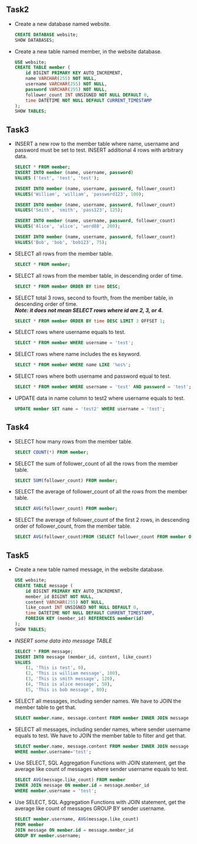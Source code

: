 ## Task2  
* Create a new database named website.  
    ```sql
    CREATE DATABASE website;   
    SHOW DATABASES;


* Create a new table named member, in the website database.
    ```sql
    USE website;
    CREATE TABLE member (
        id BIGINT PRIMARY KEY AUTO_INCREMENT,
        name VARCHAR(255) NOT NULL,
        username VARCHAR(255) NOT NULL,
        password VARCHAR(255) NOT NULL,
        follower_count INT UNSIGNED NOT NULL DEFAULT 0,
        time DATETIME NOT NULL DEFAULT CURRENT_TIMESTAMP
    );
    SHOW TABLES;
## Task3
* INSERT a new row to the member table where name, username and password must
be set to test. INSERT additional 4 rows with arbitrary data.
    ```sql
    SELECT * FROM member;
    INSERT INTO member (name, username, password)
    VALUES ('test', 'test', 'test');
    
    INSERT INTO member (name, username, password, follower_count)
    VALUES('William', 'william', 'password123', 100);
    
    INSERT INTO member (name, username, password, follower_count)
    VALUES('Smith', 'smith', 'pass123', 125);
    
    INSERT INTO member (name, username, password, follower_count)
    VALUES('Alice', 'alice', 'word88', 200);
    
    INSERT INTO member (name, username, password, follower_count)
    VALUES('Bob', 'bob', 'bob123', 75);  
*  SELECT all rows from the member table.
    ```sql
    SELECT * FROM member;  
*  SELECT all rows from the member table, in descending order of time.
    ```sql
    SELECT * FROM member ORDER BY time DESC;
*  SELECT total 3 rows, second to fourth, from the member table, in descending order
of time.  
***Note: it does not mean SELECT rows where id are 2, 3, or 4.***
   ```sql
   SELECT * FROM member ORDER BY time DESC LIMIT 3 OFFSET 1;
* SELECT rows where username equals to test.
    ```sql
    SELECT * FROM member WHERE username = 'test';
* SELECT rows where name includes the es keyword.
    ```sql
    SELECT * FROM member WHERE name LIKE '%es%';
* SELECT rows where both username and password equal to test.
    ```sql
    SELECT * FROM member WHERE username = 'test' AND password = 'test';
* UPDATE data in name column to test2 where username equals to test.
    ```sql
    UPDATE member SET name = 'test2' WHERE username = 'test';
## Task4
* SELECT how many rows from the member table.
  ```sql
  SELECT COUNT(*) FROM member;
* SELECT the sum of follower_count of all the rows from the member table.
  ```sql
  SELECT SUM(follower_count) FROM member;
* SELECT the average of follower_count of all the rows from the member table.
  ```sql
  SELECT AVG(follower_count) FROM member;
* SELECT the average of follower_count of the first 2 rows, in descending order of
follower_count, from the member table.
  ```sql
  SELECT AVG(follower_count)FROM (SELECT follower_count FROM member ORDER BY follower_count DESC LIMIT 2) AS subquery;

## Task5
* Create a new table named message, in the website database.
  ```sql
  USE website;
  CREATE TABLE message (
      id BIGINT PRIMARY KEY AUTO_INCREMENT,
      member_id BIGINT NOT NULL,
      content VARCHAR(255) NOT NULL,
      like_count INT UNSIGNED NOT NULL DEFAULT 0,
      time DATETIME NOT NULL DEFAULT CURRENT_TIMESTAMP,
      FOREIGN KEY (member_id) REFERENCES member(id)
  );
  SHOW TABLES;
* *INSERT some data into message TABLE*  
    ```sql
    SELECT * FROM message;
    INSERT INTO message (member_id, content, like_count)
    VALUES 
        (1, 'This is test', 0),
        (2, 'This is william message', 100),
        (3, 'This is smith message', 120),
        (4, 'This is alice message', 50),
        (5, 'This is bob message', 80);
 
* SELECT all messages, including sender names. We have to JOIN the member table
to get that.
    ```sql
    SELECT member.name, message.content FROM member INNER JOIN message ON member.id=message.member_id;
* SELECT all messages, including sender names, where sender username equals to
test. We have to JOIN the member table to filter and get that.
    ```sql
    SELECT member.name, message.content FROM member INNER JOIN message ON member.id=message.member_id
    WHERE member.username='test';
* Use SELECT, SQL Aggregation Functions with JOIN statement, get the average like
count of messages where sender username equals to test.
    ```sql
    SELECT AVG(message.like_count) FROM member
    INNER JOIN message ON member.id = message.member_id
    WHERE member.username = 'test';
* Use SELECT, SQL Aggregation Functions with JOIN statement, get the average like
count of messages GROUP BY sender username.
    ```sql
    SELECT member.username, AVG(message.like_count)
    FROM member
    JOIN message ON member.id = message.member_id
    GROUP BY member.username;



   

      
        
  
